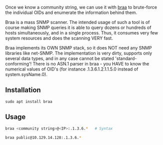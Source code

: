 Once we know a community string, we can use it with [braa](https://github.com/mteg/braa) to brute-force the individual OIDs and enumerate the information behind them.

Braa is a mass SNMP scanner. The intended usage of such a tool is of course 
making SNMP queries it is able to query dozens or hundreds of hosts simultaneously, and in a single process. Thus, it consumes very few system resources and does the scanning VERY fast.
  
Braa implements its OWN SNMP stack, so it does NOT need any SNMP libraries
like net-SNMP. The implementation is very dirty, supports only several data
types, and in any case cannot be stated 'standard-conforming'! There is no ASN.1 parser in braa - you HAVE to know the numerical
values of OID's (for instance .1.3.6.1.2.1.1.5.0 instead of system.sysName.0).

## Installation 

```shell-session
sudo apt install braa
```

## Usage

```bash
braa <community string>@<IP>:.1.3.6.*   # Syntax
```

```bash
braa public@10.129.14.128:.1.3.6.*
```